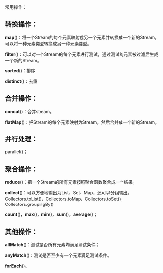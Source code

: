常用操作：

## 转换操作：

**map**()：将一个Stream的每个元素映射成另一个元素并转换成一个新的Stream，可以将一种元素类型转换成另一种元素类型。

**filter**()：可以对一个Stream的每个元素进行测试，通过测试的元素被过滤后生成一个新的Stream。

**sorted**()：排序

**distinct**()：去重

## 合并操作：

**concat**()：合并stream。

**flatMap**()：把Stream的每个元素映射为Stream，然后合并成一个新的Stream。

## 并行处理：

parallel()；

## 聚合操作：

**reduce**()：把一个Stream的所有元素按照聚合函数聚合成一个结果。

**collect**()：可以方便地输出为List、Set、Map，还可以分组输出。Collectors.toList()，Collectors.toMap，Collectors.toSet()，Collectors.groupingBy()

**count**()，**max**()，**min**()，**sum**()，**average**()；

## 其他操作：

**allMatch**()：测试是否所有元素均满足测试条件；

**anyMatch**()：测试是否至少有一个元素满足测试条件。

 **forEach**()。